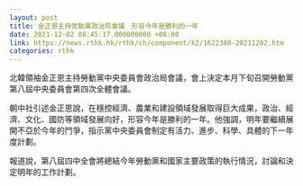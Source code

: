 ```yaml
---
layout: post
title: 金正恩主持勞動黨政治局會議　形容今年是勝利的一年
date: 2021-12-02 08:45:17.000000000 +08:00
link: https://news.rthk.hk/rthk/ch/component/k2/1622380-20211202.htm
categories: rthk
---
```


北韓領袖金正恩主持勞動黨中央委員會政治局會議，會上決定本月下旬召開勞動黨第八屆中央委員會第四次全體會議。

朝中社引述金正恩說，在穩控經濟、農業和建設領域發展取得巨大成果，政治、經濟、文化、國防等領域發展向好，形容今年是勝利的一年。他強調，明年要繼續展開不亞於今年的鬥爭，指示黨中央委員會制定有活力、進步、科學、具體的下一年度計劃。

報道說，第八屆四中全會將總結今年勞動黨和國家主要政策的執行情況，討論和決定明年的工作計劃。
